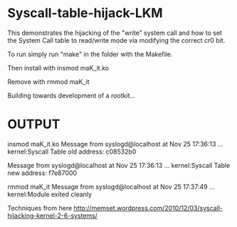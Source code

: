 Syscall-table-hijack-LKM
========================

This demonstrates the hijacking of the "write" system call and how to set the 
System Call table to read/write mode via modifying the correct cr0 bit.

To run simply run "make" in the folder with the Makefile.

Then install with 
insmod maK_it.ko

Remove with 
rmmod maK_it

Building towards development of a rootkit...

OUTPUT
==========
insmod maK_it.ko
Message from syslogd@localhost at Nov 25 17:36:13 ...
 kernel:Syscall Table old address: c08532b0

Message from syslogd@localhost at Nov 25 17:36:13 ...
 kernel:Syscall Table new address: f7e87000


rmmod maK_it
Message from syslogd@localhost at Nov 25 17:37:49 ...
 kernel:Module exited cleanly

Techniques from here http://memset.wordpress.com/2010/12/03/syscall-hijacking-kernel-2-6-systems/
